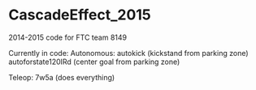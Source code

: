 # CascadeEffect_2015
2014-2015 code for FTC team 8149

Currently in code:
  Autonomous:
    autokick (kickstand from parking zone)
    autoforstate120IRd (center goal from parking zone)

  Teleop:
    7w5a (does everything)
